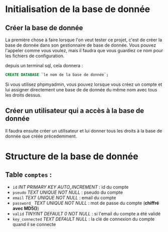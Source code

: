 # Initialisation de la base de donnée

## Créer la base de donnée

La première chose à faire lorsque l'on veut tester ce projet, c'est de créer la base de donnée dans son gestionnaire de base de donnée.
Vous pouvez l'appeler comme vous voulez, mais il faudra que vous guardiez ce nom pour les fichiers de configuration.

depuis un terminal sql, cela donnera :

```sql
CREATE DATABASE `le nom de la base de donnée`;
```

Si vous utilisez phpmyadmin, vous pouvez lorsque vous créez un compte et lui assigner directement une base de de donnée du même nom avec tous les droits dessus.

## Créer un utilisateur qui a accès à la base de donnée

Il faudra ensuite créer un utilisateur et lui donner tous les droits à la base de donnée que créée précedemment.


# Structure de la base de donnée

## Table `comptes` :
 - `id` *INT PRIMARY KEY AUTO_INCREMENT* : id du compte
 - `pseudo` _TEXT UNIQUE NOT NULL_ : pseudo du compte
 - `email` _TEXT UNIQUE NOT NULL_ : email du compte
 - `password_` _TEXT UNIQUE NOT NULL_ : mot de passe du compte (**chiffré avec MD5()**)
 - `valid` _TINYINT DEFAULT 0 NOT NULL_ : si l'email du compte a été validé
 - `key_connected` _TEXT DEFAULT NULL_ : la clé de connexion du compte quand il se connecte
